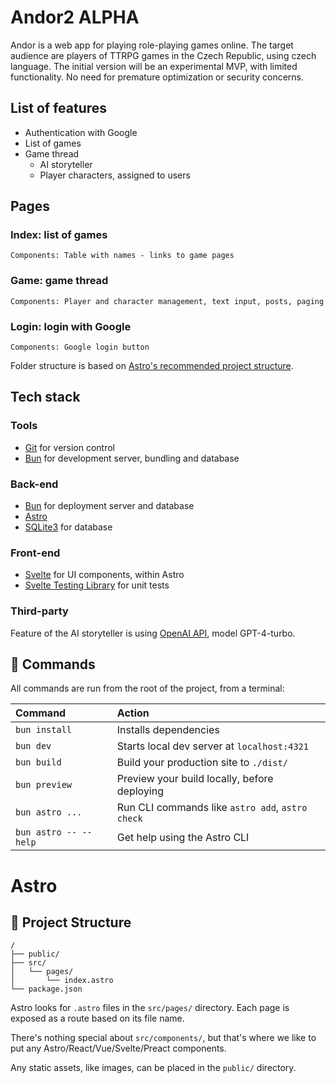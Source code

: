
# Andor2 ALPHA

Andor is a web app for playing role-playing games online.
The target audience are players of TTRPG games in the Czech Republic, using czech language.
The initial version will be an experimental MVP, with limited functionality. No need for premature optimization or security concerns.

## List of features
  - Authentication with Google
  - List of games
  - Game thread
    - AI storyteller
    - Player characters, assigned to users

## Pages

  ### Index: list of games
    Components: Table with names - links to game pages

  ### Game: game thread
    Components: Player and character management, text input, posts, paging

  ### Login: login with Google
    Components: Google login button

  Folder structure is based on [Astro's recommended project structure](https://docs.astro.build/en/core-concepts/project-structure).

## Tech stack

  ### Tools
  - [Git](https://git-scm.com) for version control
  - [Bun](https://bun.sh) for development server, bundling and database

  ### Back-end
  - [Bun](https://bun.sh) for deployment server and database
  - [Astro](https://docs.astro.build)
  - [SQLite3](https://www.sqlite.org/index.html) for database

  ### Front-end
  - [Svelte](https://svelte.dev) for UI components, within Astro
  - [Svelte Testing Library](https://testing-library.com/docs/svelte-testing-library/intro) for unit tests

  ### Third-party
  Feature of the AI storyteller is using [OpenAI API](https://openai.com/blog/openai-api/), model GPT-4-turbo.

## 🧞 Commands

All commands are run from the root of the project, from a terminal:

| Command               | Action                                           |
| :---------------------| :----------------------------------------------- |
| `bun install`         | Installs dependencies                            |
| `bun dev`             | Starts local dev server at `localhost:4321`      |
| `bun build`           | Build your production site to `./dist/`          |
| `bun preview`         | Preview your build locally, before deploying     |
| `bun astro ...`       | Run CLI commands like `astro add`, `astro check` |
| `bun astro -- --help` | Get help using the Astro CLI                     |

# Astro

## 🚀 Project Structure

```text
/
├── public/
├── src/
│   └── pages/
│       └── index.astro
└── package.json
```

Astro looks for `.astro` files in the `src/pages/` directory. Each page is exposed as a route based on its file name.

There's nothing special about `src/components/`, but that's where we like to put any Astro/React/Vue/Svelte/Preact components.

Any static assets, like images, can be placed in the `public/` directory.